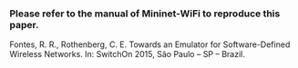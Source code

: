 ### Please refer to the manual of Mininet-WiFi to reproduce this paper.

Fontes, R. R., Rothenberg, C. E. Towards an Emulator for Software-Defined Wireless Networks. In: SwitchOn 2015, São Paulo – SP – Brazil.
